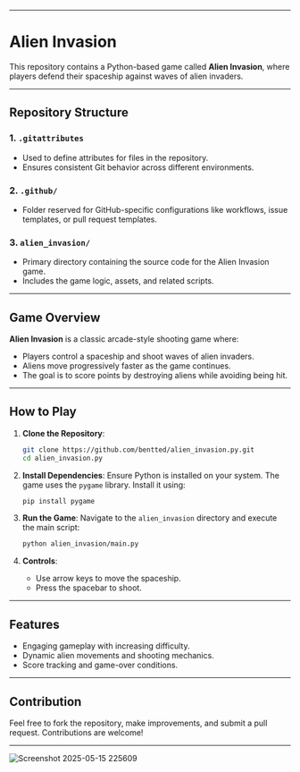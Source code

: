 

---

# Alien Invasion

This repository contains a Python-based game called **Alien Invasion**, where players defend their spaceship against waves of alien invaders.

---

## Repository Structure

### 1. **`.gitattributes`**
- Used to define attributes for files in the repository.
- Ensures consistent Git behavior across different environments.

### 2. **`.github/`**
- Folder reserved for GitHub-specific configurations like workflows, issue templates, or pull request templates.

### 3. **`alien_invasion/`**
- Primary directory containing the source code for the Alien Invasion game.
- Includes the game logic, assets, and related scripts.

---

## Game Overview

**Alien Invasion** is a classic arcade-style shooting game where:
- Players control a spaceship and shoot waves of alien invaders.
- Aliens move progressively faster as the game continues.
- The goal is to score points by destroying aliens while avoiding being hit.

---

## How to Play

1. **Clone the Repository**:
   ```bash
   git clone https://github.com/bentted/alien_invasion.py.git
   cd alien_invasion.py
   ```

2. **Install Dependencies**:
   Ensure Python is installed on your system. The game uses the `pygame` library. Install it using:
   ```bash
   pip install pygame
   ```

3. **Run the Game**:
   Navigate to the `alien_invasion` directory and execute the main script:
   ```bash
   python alien_invasion/main.py
   ```

4. **Controls**:
   - Use arrow keys to move the spaceship.
   - Press the spacebar to shoot.

---

## Features
- Engaging gameplay with increasing difficulty.
- Dynamic alien movements and shooting mechanics.
- Score tracking and game-over conditions.

---

## Contribution
Feel free to fork the repository, make improvements, and submit a pull request. Contributions are welcome!

---


![Screenshot 2025-05-15 225609](https://github.com/user-attachments/assets/95d1f4cc-9928-44c9-994a-95eede2c2841)
